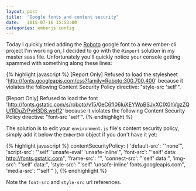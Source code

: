 ```yaml
---
layout: post
title:  "Google fonts and content security"
date:   2015-07-16 15:53:00
categories: emberjs config
---
```


Today I quickly tried adding the [Roboto][roboto] google font to a new ember-cli project I'm working on, I decided to go with the `@import` solution in my master sass file. Unfortunately you'll quickly notice your console getting spammed with something along these lines:

{% highlight javascript %}
  [Report Only] Refused to load the stylesheet 'http://fonts.googleapis.com/css?family=Roboto:300,700,400' because it violates the following Content Security Policy directive: "style-src 'self'".

  [Report Only] Refused to load the font 'http://fonts.gstatic.com/s/roboto/v15/0eC6fl06luXEYWpBSJvXCIX0hVgzZQUfRDuZrPvH3D8.woff2' because it violates the following Content Security Policy directive: "font-src 'self'".
{% endhighlight %}

The solution is to edit your `environment.js` file's content security policy, simply add it below the `EmberENV` object if you don't have it yet:

{% highlight javascript %}
  contentSecurityPolicy: {
    'default-src': "'none'",
    'script-src': "'self' 'unsafe-eval' 'unsafe-inline'",
    'font-src': "'self' data: http://fonts.gstatic.com",
    'frame-src': "",
    'connect-src': "'self' data:",
    'img-src': "'self' data:",
    'style-src': "'self' 'unsafe-inline' fonts.googleapis.com",
    'media-src': "'self'"
  },
{% endhighlight %}

Note the `font-src` and `style-src` url references.

[roboto]: https://www.google.com/fonts#UsePlace:use/Collection:Roboto
